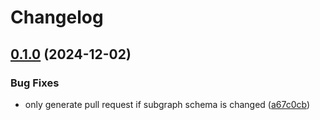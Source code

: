 # Changelog

## [0.1.0](https://github.com/garryod/graph-federation/compare/update-v0.1.0...update@v0.1.0) (2024-12-02)


### Bug Fixes

* only generate pull request if subgraph schema is changed ([a67c0cb](https://github.com/garryod/graph-federation/commit/a67c0cb247cb9e0cf070a61ff178692d46b97561))
